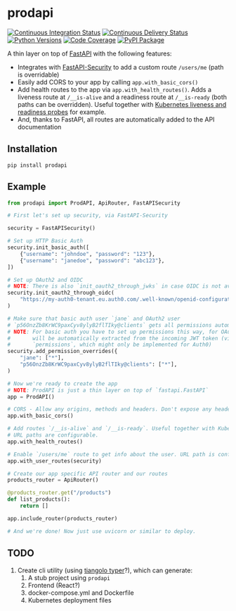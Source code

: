 # prodapi

[![Continuous Integration Status](https://github.com/jmagnusson/prodapi/actions/workflows/ci.yml/badge.svg)](https://github.com/jmagnusson/prodapi/actions/workflows/ci.yml)
[![Continuous Delivery Status](https://github.com/jmagnusson/prodapi/actions/workflows/cd.yml/badge.svg)](https://github.com/jmagnusson/prodapi/actions/workflows/cd.yml)
[![Python Versions](https://img.shields.io/pypi/pyversions/prodapi.svg)](https://pypi.org/project/prodapi/)
[![Code Coverage](https://img.shields.io/codecov/c/github/jmagnusson/prodapi?color=%2334D058)](https://codecov.io/gh/jmagnusson/prodapi)
[![PyPI Package](https://img.shields.io/pypi/v/prodapi?color=%2334D058&label=pypi%20package)](https://pypi.org/project/prodapi)

A thin layer on top of [FastAPI](https://fastapi.tiangolo.com/) with the following features:

- Integrates with [FastAPI-Security](https://jmagnusson.github.io/fastapi-security/) to add a custom route `/users/me` (path is overridable)
- Easily add CORS to your app by calling `app.with_basic_cors()`
- Add health routes to the app via `app.with_health_routes()`. Adds a liveness route at `/__is-alive` and a readiness route at `/__is-ready` (both paths can be overridden). Useful together with [Kubernetes liveness and readiness probes](https://kubernetes.io/docs/tasks/configure-pod-container/configure-liveness-readiness-startup-probes/) for example.
- And, thanks to FastAPI, all routes are automatically added to the API documentation

## Installation

```
pip install prodapi
```

## Example

```python
from prodapi import ProdAPI, ApiRouter, FastAPISecurity

# First let's set up security, via FastAPI-Security

security = FastAPISecurity()

# Set up HTTP Basic Auth
security.init_basic_auth([
    {"username": "johndoe", "password": "123"},
    {"username": "janedoe", "password": "abc123"},
])

# Set up OAuth2 and OIDC
# NOTE: There is also `init_oauth2_through_jwks` in case OIDC is not available
security.init_oauth2_through_oidc(
    "https://my-auth0-tenant.eu.auth0.com/.well-known/openid-configuration",
)

# Make sure that basic auth user `jane` and OAuth2 user
# `p56OnzZb8KrWC9paxCyv8ylyB2flTIky@clients` gets all permissions automatically.
# NOTE: For basic auth you have to set up permissions this way, for OAuth2 permissions
#       will be automatically extracted from the incoming JWT token (via the key
#       `permissions`, which might only be implemented for Auth0)
security.add_permission_overrides({
    "jane": ["*"],
    "p56OnzZb8KrWC9paxCyv8ylyB2flTIky@clients": ["*"],
)

# Now we're ready to create the app
# NOTE: ProdAPI is just a thin layer on top of `fastapi.FastAPI`
app = ProdAPI()

# CORS - Allow any origins, methods and headers. Don't expose any headers.
app.with_basic_cors()

# Add routes `/__is-alive` and `/__is-ready`. Useful together with Kubernetes or similar
# URL paths are configurable.
app.with_health_routes()

# Enable `/users/me` route to get info about the user. URL path is configurable.
app.with_user_routes(security)

# Create our app specific API router and our routes
products_router = ApiRouter()

@products_router.get("/products")
def list_products():
    return []

app.include_router(products_router)

# And we're done! Now just use uvicorn or similar to deploy.

```

## TODO
1. Create cli utility (using [tiangolo typer](https://github.com/tiangolo/typer)?), which can generate:
    1. A stub project using `prodapi`
    1. Frontend (React?)
    1. docker-compose.yml and Dockerfile
    1. Kubernetes deployment files
